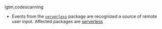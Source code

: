 lgtm,codescanning
* Events from the [`serverless`](https://npmjs.com/package/serverless) package are recognized a source of remote user input.
  Affected packages are
    [serverless](https://npmjs.com/package/serverless)
